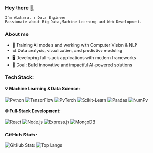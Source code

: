 ### Hey there 👋,
    I'm Akshara, a Data Engineer
    Passionate about Big Data,Machine Learning and Web Development.

### About me  
- 🤖 Training AI models and working with Computer Vision & NLP  
- 📊 Data analysis, visualization, and predictive modeling  
- 🖥️ Developing full-stack applications with modern frameworks   
- 🎯 Goal: Build innovative and impactful AI-powered solutions  

### Tech Stack:
  #### 💡 Machine Learning & Data Science:
   ![Python](https://img.shields.io/badge/Python-3776AB?style=for-the-badge&logo=python&logoColor=white)
   ![TensorFlow](https://img.shields.io/badge/TensorFlow-FF6F00?style=for-the-badge&logo=tensorflow&logoColor=white)
   ![PyTorch](https://img.shields.io/badge/PyTorch-EE4C2C?style=for-the-badge&logo=pytorch&logoColor=white)
   ![Scikit-Learn](https://img.shields.io/badge/Scikit--Learn-F7931E?style=for-the-badge&logo=scikit-learn&logoColor=white)
   ![Pandas](https://img.shields.io/badge/Pandas-150458?style=for-the-badge&logo=pandas&logoColor=white)
   ![NumPy](https://img.shields.io/badge/Numpy-013243?style=for-the-badge&logo=numpy&logoColor=white)

  #### 🌐 Full-Stack Development:
   ![React](https://img.shields.io/badge/React-20232A?style=for-the-badge&logo=react&logoColor=61DAFB)
   ![Node.js](https://img.shields.io/badge/Node.js-43853D?style=for-the-badge&logo=node.js&logoColor=white)
   ![Express.js](https://img.shields.io/badge/Express.js-000000?style=for-the-badge&logo=express&logoColor=white)
   ![MongoDB](https://img.shields.io/badge/MongoDB-4EA94B?style=for-the-badge&logo=mongodb&logoColor=white)

### GitHub Stats:
![GitHub Stats](https://github-readme-stats.vercel.app/api?username=Akshara095&show_icons=true&theme=light) ![Top Langs](https://github-readme-stats.vercel.app/api/top-langs/?username=Akshara095&layout=compact&theme=ligtht)




